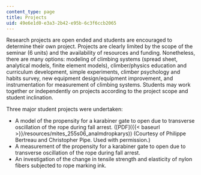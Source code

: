 ```yaml
---
content_type: page
title: Projects
uid: 49e6e1d0-e3a3-2b42-e95b-6c3f6ccb2065
---
```


Research projects are open ended and students are encouraged to determine their own project. Projects are clearly limited by the scope of the seminar (6 units) and the availability of resources and funding. Nonetheless, there are many options: modeling of climbing systems (spread sheet, analytical models, finite element models), climber/physics education and curriculum development, simple experiments, climber psychology and habits survey, new equipment design/equipment improvement, and instrumentation for measurement of climbing systems. Students may work together or independently on projects according to the project scope and student inclination.

Three major student projects were undertaken:

*   A model of the propensity for a karabiner gate to open due to transverse oscillation of the rope during fall arrest. ([PDF]({{< baseurl >}}/resources/mites_255s06_analmdropkarys)) (Courtesy of Philippe Bertreau and Christopher Pipe. Used with permission.)
*   A measurement of the propensity for a karabiner gate to open due to transverse oscillation of the rope during fall arrest.
*   An investigation of the change in tensile strength and elasticity of nylon fibers subjected to rope marking ink.